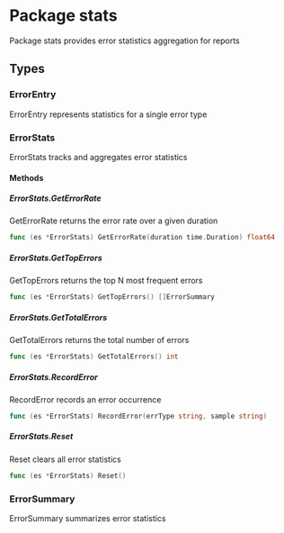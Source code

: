 # Package stats

Package stats provides error statistics aggregation for reports


## Types

### ErrorEntry

ErrorEntry represents statistics for a single error type


### ErrorStats

ErrorStats tracks and aggregates error statistics


#### Methods

##### ErrorStats.GetErrorRate

GetErrorRate returns the error rate over a given duration


```go
func (es *ErrorStats) GetErrorRate(duration time.Duration) float64
```

##### ErrorStats.GetTopErrors

GetTopErrors returns the top N most frequent errors


```go
func (es *ErrorStats) GetTopErrors() []ErrorSummary
```

##### ErrorStats.GetTotalErrors

GetTotalErrors returns the total number of errors


```go
func (es *ErrorStats) GetTotalErrors() int
```

##### ErrorStats.RecordError

RecordError records an error occurrence


```go
func (es *ErrorStats) RecordError(errType string, sample string)
```

##### ErrorStats.Reset

Reset clears all error statistics


```go
func (es *ErrorStats) Reset()
```

### ErrorSummary

ErrorSummary summarizes error statistics


